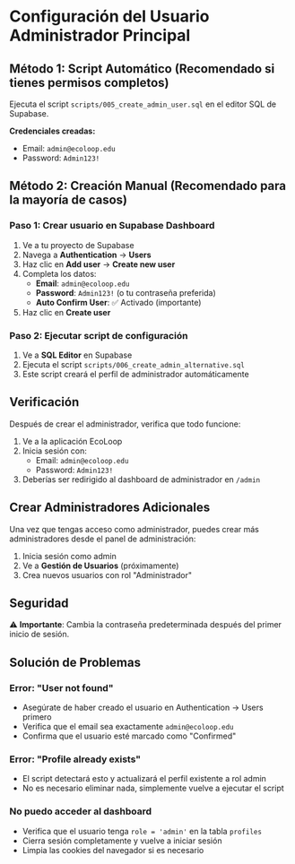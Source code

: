 # Configuración del Usuario Administrador Principal

## Método 1: Script Automático (Recomendado si tienes permisos completos)

Ejecuta el script `scripts/005_create_admin_user.sql` en el editor SQL de Supabase.

**Credenciales creadas:**
- Email: `admin@ecoloop.edu`
- Password: `Admin123!`

## Método 2: Creación Manual (Recomendado para la mayoría de casos)

### Paso 1: Crear usuario en Supabase Dashboard

1. Ve a tu proyecto de Supabase
2. Navega a **Authentication** → **Users**
3. Haz clic en **Add user** → **Create new user**
4. Completa los datos:
   - **Email**: `admin@ecoloop.edu`
   - **Password**: `Admin123!` (o tu contraseña preferida)
   - **Auto Confirm User**: ✅ Activado (importante)
5. Haz clic en **Create user**

### Paso 2: Ejecutar script de configuración

1. Ve a **SQL Editor** en Supabase
2. Ejecuta el script `scripts/006_create_admin_alternative.sql`
3. Este script creará el perfil de administrador automáticamente

## Verificación

Después de crear el administrador, verifica que todo funcione:

1. Ve a la aplicación EcoLoop
2. Inicia sesión con:
   - Email: `admin@ecoloop.edu`
   - Password: `Admin123!`
3. Deberías ser redirigido al dashboard de administrador en `/admin`

## Crear Administradores Adicionales

Una vez que tengas acceso como administrador, puedes crear más administradores desde el panel de administración:

1. Inicia sesión como admin
2. Ve a **Gestión de Usuarios** (próximamente)
3. Crea nuevos usuarios con rol "Administrador"

## Seguridad

⚠️ **Importante**: Cambia la contraseña predeterminada después del primer inicio de sesión.

## Solución de Problemas

### Error: "User not found"
- Asegúrate de haber creado el usuario en Authentication → Users primero
- Verifica que el email sea exactamente `admin@ecoloop.edu`
- Confirma que el usuario esté marcado como "Confirmed"

### Error: "Profile already exists"
- El script detectará esto y actualizará el perfil existente a rol admin
- No es necesario eliminar nada, simplemente vuelve a ejecutar el script

### No puedo acceder al dashboard
- Verifica que el usuario tenga `role = 'admin'` en la tabla `profiles`
- Cierra sesión completamente y vuelve a iniciar sesión
- Limpia las cookies del navegador si es necesario
